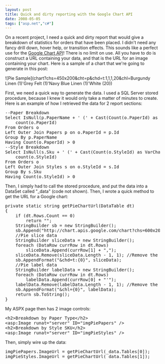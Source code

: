 ```yaml
---
layout: post
title: Quick and dirty reporting with the Google Chart API
date: 2008-05-05
tags: ["asp.net","c#"]
---
```


On a recent project, I need a quick and dirty report that would give a breakdown of statistics for orders that have been placed. I didn't need any fancy drill down, hover help, or transition effects. This sounds like a perfect use for the [Google Chart API](http://code.google.com/apis/chart/)! There is no limit on use. All you have to do is construct a URL containing your data, and that is the URL for an image containing your chart. Here is a sample of a chart that we're going to generate in this post:

![Pie Sample](chart?chs=450x200&amp;cht=p&amp;chd=t:1,1,1,20&amp;chl=Burgundy Linen (1)'Grey Felt (1)'Navy Blue Linen (1)'White (20)) 

First, we need a quick way to generate the data. I used a SQL Server stored procedure, because I knew it would only take a matter of minutes to create. Here is an example of how I retrieved the data for 2 report sections:
  <pre class="sql" name="code">--Paper Breakdown
Select IsNull(p.PaperName + ' (' + Cast(Count(o.PaperId) as VarChar(Max)) + ')', 'Unspecified'),
	count(o.PaperId)
From Orders o
Left Outer Join Papers p on o.PaperId = p.Id
Group By p.PaperName
Having Count(o.PaperId) &gt; 0
--Style Breakdown
Select IsNull(s.Sku + ' (' + Cast(Count(o.StyleId) as VarChar(Max)) + ')', 'Unspecified'),
	count(o.StyleId)
From Orders o
Left Outer Join Styles s on o.StyleId = s.Id
Group By s.Sku
Having Count(o.StyleId) &gt; 0</pre>

Then, I simply had to call the stored procedure, and put the data into a DataSet called &quot;_data&quot; (code not shown). Then, I wrote a quick method to get the URL for a Google chart:

<pre class="c-sharp" name="code">private static string getPieChartUrl(DataTable dt)
{
	if (dt.Rows.Count == 0)
		return &quot;&quot;;
	StringBuilder sb = new StringBuilder();
	sb.Append(&quot;http://chart.apis.google.com/chart?chs=600x200&amp;cht=p&quot;); //Base URL
	//Pie slice data
	StringBuilder sliceData = new StringBuilder();
	foreach (DataRow currRow in dt.Rows)
		sliceData.Append(currRow[1] + &quot;,&quot;);
	sliceData.Remove(sliceData.Length - 1, 1); //Remove the trailing comma
	sb.AppendFormat(&quot;&amp;chd=t:{0}&quot;, sliceData);
	//Pie label data
	StringBuilder labelData = new StringBuilder();
	foreach (DataRow currRow in dt.Rows)
		labelData.Append(currRow[0] + &quot;'&quot;);
	labelData.Remove(labelData.Length - 1, 1); //Remove the trailing comma
	sb.AppendFormat(&quot;&amp;chl={0}&quot;, labelData);
	return sb.ToString();
}</pre>

My ASPX page then has 2 image controls:

<pre class="xml" name="code">&lt;h2&gt;Breakdown by Paper Type&lt;/h2&gt;
&lt;asp:Image runat=&quot;server&quot; ID=&quot;imgPiePapers&quot; /&gt;
&lt;h2&gt;Breakdown by Style SKU&lt;/h2&gt;
&lt;asp:Image runat=&quot;server&quot; ID=&quot;imgPieStyles&quot; /&gt;</pre>

Then, simply wire up the data:

<pre class="c-sharp" name="code">imgPiePapers.ImageUrl = getPieChartUrl(_data.Tables[0]);
imgPieStyles.ImageUrl = getPieChartUrl(_data.Tables[1]);</pre>